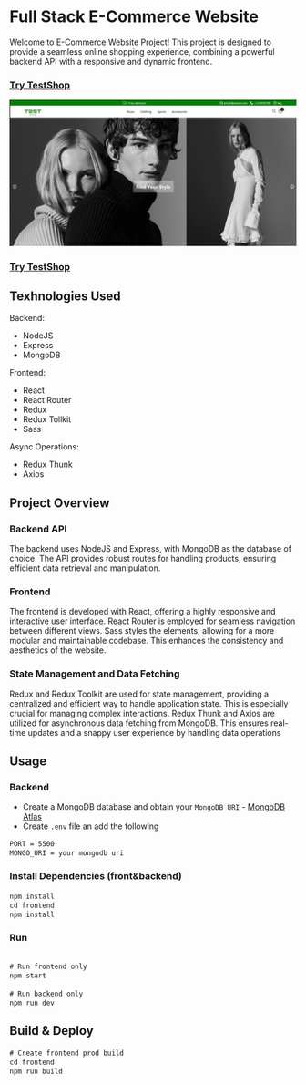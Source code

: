 # Full Stack E-Commerce Website

Welcome to E-Commerce Website Project! This project is designed to provide a seamless online shopping experience, combining a powerful backend API with a responsive and dynamic frontend.

### [Try TestShop](https://flourishing-gumption-4b7314.netlify.app/)

<img src="./front-end/public/images/shop.jpg" />

### [Try TestShop](https://flourishing-gumption-4b7314.netlify.app/)

## Texhnologies Used

Backend:
- NodeJS
- Express
- MongoDB

Frontend:
- React
- React Router
- Redux
- Redux Tollkit
- Sass

Async Operations:
- Redux Thunk
- Axios

## Project Overview

### Backend API
The backend uses NodeJS and Express, with MongoDB as the database of choice. The API provides robust routes for handling products, ensuring efficient data retrieval and manipulation.

### Frontend
The frontend is developed with React, offering a highly responsive and interactive user interface. React Router is employed for seamless navigation between different views. Sass styles the elements, allowing for a more modular and maintainable codebase. This enhances the consistency and aesthetics of the website.

### State Management and Data Fetching
Redux and Redux Toolkit are used for state management, providing a centralized and efficient way to handle application state. This is especially crucial for managing complex interactions. Redux Thunk and Axios are utilized for asynchronous data fetching from MongoDB. This ensures real-time updates and a snappy user experience by handling data operations

## Usage

### Backend
- Create a MongoDB database and obtain your `MongoDB URI` - [MongoDB Atlas](https://www.mongodb.com/cloud/atlas/register)
- Create `.env` file an add the following

```
PORT = 5500
MONGO_URI = your mongodb uri
```
### Install Dependencies (front&backend)

```
npm install
cd frontend
npm install
```

### Run

```

# Run frontend only
npm start

# Run backend only
npm run dev
```

## Build & Deploy

```
# Create frontend prod build
cd frontend
npm run build
```
